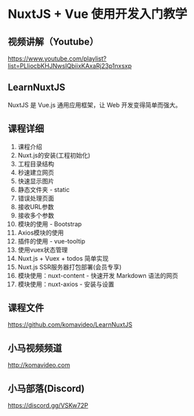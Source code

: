 NuxtJS + Vue 使用开发入门教学
===========================

## 视频讲解（Youtube）

https://www.youtube.com/playlist?list=PLliocbKHJNwsIQbiixKAxaRj23p1nxsxp

## LearnNuxtJS

NuxtJS 是 Vue.js 通用应用框架，让 Web 开发变得简单而强大。

## 课程详细

01. 课程介绍
02. Nuxt.js的安装(工程初始化)
03. 工程目录结构
04. 秒速建立网页
05. 快速显示图片
06. 静态文件夹 - static
07. 错误处理页面
08. 接收URL参数
09. 接收多个参数
10. 模块的使用 - Bootstrap
11. Axios模块的使用
12. 插件的使用 - vue-tooltip
13. 使用vuex状态管理
14. Nuxt.js + Vuex + todos 简单实现
15. Nuxt.js SSR服务器打包部署(会员专享)
16. 模块使用：nuxt-content - 快速开发 Markdown 语法的网页
17. 模块使用：nuxt-axios - 安装与设置

## 课程文件

https://github.com/komavideo/LearnNuxtJS

## 小马视频频道

http://komavideo.com

## 小马部落(Discord)

https://discord.gg/VSKw72P

